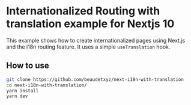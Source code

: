 # Internationalized Routing with translation example for Nextjs 10

This example shows how to create internationalized pages using Next.js and the i18n routing feature. It uses a simple `useTranslation` hook.

## How to use

```bash
git clone https://github.com/beaudetxyz/next-i18n-with-translation
cd next-i18n-with-translation/
yarn install
yarn dev
```
